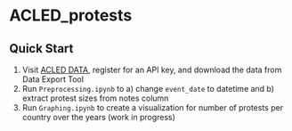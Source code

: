 # ACLED_protests

## Quick Start
1. Visit [ACLED DATA](https://acleddata.com/), register for an API key, and download the data from Data Export Tool
2. Run `Preprocessing.ipynb` to a) change `event_date` to datetime and b) extract protest sizes from notes column
3. Run `Graphing.ipynb` to create a visualization for number of protests per country over the years (work in progress)
